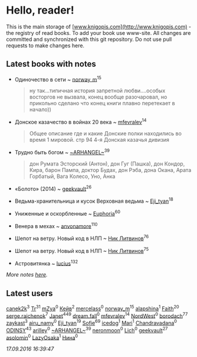 # Hello, reader!
This is the main storage of [www.knigopis.com](http://www.knigopis.com) - the registry of read books.
To add your book use www-site. All changes are committed and synchronized with this git repository.
Do not use pull requests to make changes here.


## Latest books with notes
* Одиночество в сети ~ [norway_m](users/834/8345201-vkontakte)<sup>15</sup>
    > ну так...типичная история запретной любви....особых восторгов не вызвала, конец вообще разочаровал, но прикольно сделано что конец книги плавно перетекает в начало))

* Донское казачество в войнах 20 века ~ [mfevralev](users/140/140966150-vkontakte)<sup>14</sup>
    > Общее описание где и какие Донские полки находились во время 1 мировой.
    > стр 94 4-я Донская казачья дивизия

* Трудно быть богом ~ [~ARHANGEL~](users/642/64251996-vkontakte)<sup>39</sup>
    > дон Румата Эсторский (Антон), дон Гуг (Пашка),  дон Кондор, Кира, барон Пампа, доктор Будах, дон Рэба, дона Окана, Арата Горбатый, Вага Колесо, Уно, Анка

* «Болото» (2014) ~ [geekvault](users/100/100000058705406-facebook)<sup>26</sup>

* Ведьма-хранительница и кусок Верховная ведьма ~ [Eji_tyan](users/235/2352103981-twitter)<sup>18</sup>

* Униженные и оскорбленные ~ [Euphoria](users/106/106304994652616315178-google)<sup>60</sup>

* Венера в мехах ~ [anvonamore](users/595/5957175-vkontakte)<sup>110</sup>

* Шепот на ветру. Новый код в НЛП ~ [Ник Литвинов](users/lec/leczQ3Eya3-linkedin)<sup>76</sup>

* Шепот на ветру. Новый код в НЛП ~ [Ник Литвинов](users/lec/leczQ3Eya3-linkedin)<sup>75</sup>

* Астровитянка ~ [lucius](users/838/83820536-yandex)<sup>132</sup>


_More notes [here](latest_books_with_notes.md)._


## Latest users
[canek2k](users/102/102305825690200373955-google)<sup>3</sup> 
[Tr](users/122/12282474-vkontakte)<sup>31</sup> 
[mZya](users/105/105198053460598709259-googleplus)<sup>0</sup> 
[Кейв](users/173/1739580626295431-facebook)<sup>2</sup> 
[mercelass](users/370/370909403-yandex)<sup>0</sup> 
[norway_m](users/834/8345201-vkontakte)<sup>15</sup> 
[alapshina](users/209/2097371690488504-facebook)<sup>1</sup> 
[Faith](users/112/112366191289808901180-google)<sup>20</sup> 
[serge.raichenok](users/214/2140708-vkontakte)<sup>7</sup> 
[Janet](users/205/20565064-vkontakte)<sup>449</sup> 
[dream.fall](users/821/8216847-vkontakte)<sup>0</sup> 
[mfevralev](users/140/140966150-vkontakte)<sup>14</sup> 
[NordWest](users/125/1257223417661447-facebook)<sup>0</sup> 
[borodach](users/157/15706320-vkontakte)<sup>77</sup> 
[zaykast](users/104/104882848-vkontakte)<sup>3</sup> 
[airu_namy](users/216/216150759-vkontakte)<sup>0</sup> 
[Eji_tyan](users/235/2352103981-twitter)<sup>19</sup> 
[Sofie](users/485/48568611-vkontakte)<sup>69</sup> 
[icedog](users/112/112795052047708703314-google)<sup>1</sup> 
[Mari](users/106/1061643-vkontakte)<sup>1</sup> 
[Chandravadana](users/105/105866022348292919948-google)<sup>0</sup> 
[ODINSY](users/100/100978570902186865324-google)<sup>43</sup> 
[arilley](users/184/184677837-vkontakte)<sup>0</sup> 
[~ARHANGEL~](users/642/64251996-vkontakte)<sup>39</sup> 
[neronmoon](users/808/8084055-vkontakte)<sup>0</sup> 
[Lich](users/114/114525820311540612170-google)<sup>0</sup> 
[geekvault](users/100/100000058705406-facebook)<sup>27</sup> 
[asolomin](users/834/8345844-vkontakte)<sup>0</sup> 
[LazyOsaka](users/114/114131672813122590767-google)<sup>1</sup> 
[Нина](users/257/257325948-vkontakte)<sup>0</sup> 


_17.09.2016 16:39:47_
